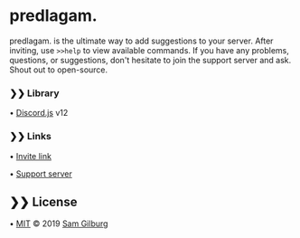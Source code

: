 # predlagam.
predlagam. is the ultimate way to add suggestions to your server. After inviting, use `>>help` to view available commands. If you have any problems, questions, or suggestions, don't hesitate to join the support server and ask. Shout out to open-source.

### ❯❯ Library
• [Discord.js](https://discord.js.org) v12

### ❯❯ Links
• [Invite link](https://discordapp.com/oauth2/authorize?client_id=557063959606460458&permissions=537259088&scope=bot)

• [Support server](https://discord.gg/rf3zd3e)

## ❯❯ License
• [MIT](https://github.com/syztumGG/predlagam./blob/master/LICENSE.md) © 2019 [Sam Gilburg](https://github.com/syztumGG)
